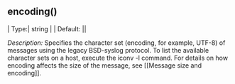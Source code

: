 ## encoding()

| Type:|  string  |
| Default: ||

*Description:* Specifies the character set (encoding, for example,
UTF-8) of messages using the legacy BSD-syslog protocol. To list the
available character sets on a host, execute the iconv -l command. For
details on how encoding affects the size of the message, see
[[Message size and encoding]].
